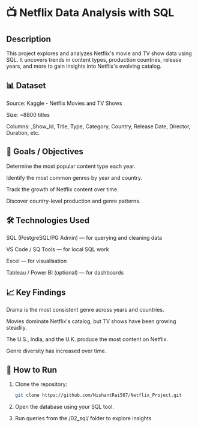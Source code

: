 # 📺 Netflix Data Analysis with SQL

## Description

This project explores and analyzes Netflix's movie and TV show data using SQL. It uncovers trends in content types, production countries, release years, and more to gain insights into Netflix's evolving catalog.

## 📊 Dataset
Source: Kaggle - Netflix Movies and TV Shows

Size: ~8800 titles

Columns: ,Show_Id, Title, Type, Category, Country, Release Date, Director, Duration, etc.

## 🎯 Goals / Objectives
Determine the most popular content type each year.

Identify the most common genres by year and country.

Track the growth of Netflix content over time.

Discover country-level production and genre patterns.


## 🛠 Technologies Used

SQL (PostgreSQL/PG Admin) — for querying and cleaning data

VS Code / SQ Tools — for local SQL work

Excel — for visualisation

Tableau / Power BI (optional) — for dashboards

## 📈 Key Findings

Drama is the most consistent genre across years and countries.

Movies dominate Netflix's catalog, but TV shows have been growing steadily.

The U.S., India, and the U.K. produce the most content on Netflix.

Genre diversity has increased over time.

## 🚀 How to Run

1. Clone the repository:
   ```bash
   git clone https://github.com/NishantRai567/Netflix_Project.git
   ```

2. Open the database using your SQL tool.

3. Run queries from the /02_sql/ folder to explore insights
